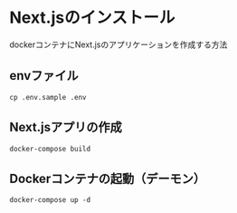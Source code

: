 # Next.jsのインストール
dockerコンテナにNext.jsのアプリケーションを作成する方法

## envファイル
```
cp .env.sample .env
```

## Next.jsアプリの作成
```
docker-compose build
```

## Dockerコンテナの起動（デーモン）
```
docker-compose up -d
```